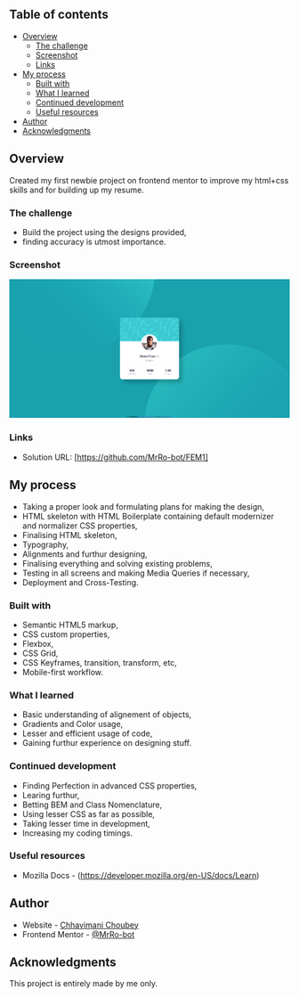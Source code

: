 ## Table of contents

- [Overview](#overview)
  - [The challenge](#the-challenge)
  - [Screenshot](#screenshot)
  - [Links](#links)
- [My process](#my-process)
  - [Built with](#built-with)
  - [What I learned](#what-i-learned)
  - [Continued development](#continued-development)
  - [Useful resources](#useful-resources)
- [Author](#author)
- [Acknowledgments](#acknowledgments)

## Overview

Created my first newbie project on frontend mentor to improve my html+css skills and for building up my resume.

### The challenge

- Build the project using the designs provided,
- finding accuracy is utmost importance.

### Screenshot

![](/images/final.png)

### Links

- Solution URL: [https://github.com/MrRo-bot/FEM1]

## My process

- Taking a proper look and formulating plans for making the design,
- HTML skeleton with HTML Boilerplate containing default modernizer and normalizer CSS properties,
- Finalising HTML skeleton,
- Typography,
- Alignments and furthur designing,
- Finalising everything and solving existing problems,
- Testing in all screens and making Media Queries if necessary,
- Deployment and Cross-Testing.

### Built with

- Semantic HTML5 markup,
- CSS custom properties,
- Flexbox,
- CSS Grid,
- CSS Keyframes, transition, transform, etc,
- Mobile-first workflow.

### What I learned

- Basic understanding of alignement of objects,
- Gradients and Color usage,
- Lesser and efficient usage of code,
- Gaining furthur experience on designing stuff.

### Continued development

- Finding Perfection in advanced CSS properties,
- Learing furthur,
- Betting BEM and Class Nomenclature,
- Using lesser CSS as far as possible,
- Taking lesser time in development,
- Increasing my coding timings.

### Useful resources

- Mozilla Docs - (https://developer.mozilla.org/en-US/docs/Learn)

## Author

- Website - [Chhavimani Choubey](https://github.com/MrRo-bot/)
- Frontend Mentor - [@MrRo-bot](https://www.frontendmentor.io/profile/MrRo-bot)

## Acknowledgments

This project is entirely made by me only.
